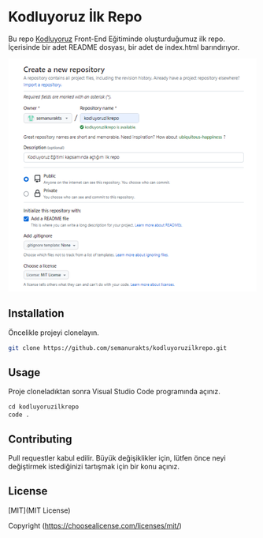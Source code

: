 # Kodluyoruz İlk Repo

Bu repo [Kodluyoruz](https://www.kodluyoruz.org) Front-End Eğitiminde oluşturduğumuz ilk repo. İçerisinde bir adet README dosyası, bir adet de index.html barındırıyor.

![Proje Resmi](kodluyoruzilkrepo.png)


## Installation

Öncelikle projeyi clonelayın. 

```bash
git clone https://github.com/semanurakts/kodluyoruzilkrepo.git
```

## Usage

Proje cloneladıktan sonra Visual Studio Code programında açınız. 

```linux
cd kodluyoruzilkrepo
code .
```

## Contributing

Pull requestler kabul edilir. Büyük değişiklikler için, lütfen önce neyi değiştirmek istediğinizi tartışmak için bir konu açınız.

## License

[MIT](MIT License)

Copyright (https://choosealicense.com/licenses/mit/)





